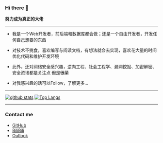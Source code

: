 ### Hi there 👋

<!--
**BlueWhaleMain/BlueWhaleMain** is a ✨ _special_ ✨ repository because its `README.md` (this file) appears on your GitHub profile.

Here are some ideas to get you started:

- 🔭 I’m currently working on ...
- 🌱 I’m currently learning ...
- 👯 I’m looking to collaborate on ...
- 🤔 I’m looking for help with ...
- 💬 Ask me about ...
- 📫 How to reach me: ...
- 😄 Pronouns: ...
- ⚡ Fun fact: ...
-->

**努力成为真正的大佬**

---

+ 我是一个Web开发者，前后端和数据库都会做；还是一个自由开发者，开发任何自己想要的东西

+ 对技术不挑食，喜欢编写与阅读文档，有想法就会去实现，喜欢花大量的时间优化代码和维护开发环境

+ 此外，还对网络安全感兴趣，逆向工程、社会工程学、漏洞挖掘、加密解密、安全资讯都是关注点 ~~但是很菜~~

- 对我感兴趣的话可以Follow，了解更多...

---

[![github stats](https://github-readme-stats.vercel.app/api?username=bluewhalemain&show_icons=true)](https://github.com/anuraghazra/github-readme-stats)
[![Top Langs](https://github-readme-stats.vercel.app/api/top-langs/?username=bluewhalemain&layout=compact)](https://github.com/anuraghazra/github-readme-stats)

---

### Contact me
+ [GitHub](https://github.com/BlueWhaleMain)
+ [BiliBili](https://space.bilibili.com/336800070/#/)
+ [Outlook](bluewhalemain@outlook.com)
